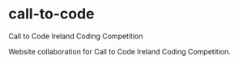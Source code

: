 call-to-code
=================

Call to Code Ireland Coding Competition

Website collaboration for Call to Code Ireland Coding Competition.

